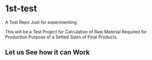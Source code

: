1st-test
========

A Test Repo Just for experimenting 

This will be a Test Project for Calculation of Raw Material Required for Production Purpose of a Setted Sizes of Final Products.


Let us See how it can Work 
--------------------------
